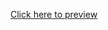 [Click here to preview]([https://your-live-preview-link.com](https://vajkis.github.io/landing-page-task/))
